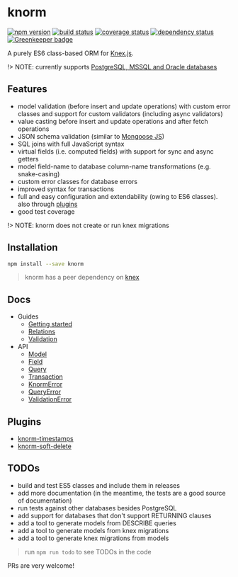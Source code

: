# knorm

[![npm version](https://badge.fury.io/js/knorm.svg)](http://badge.fury.io/js/knorm)
[![build status](https://travis-ci.org/joelmukuthu/knorm.svg?branch=master)](https://travis-ci.org/joelmukuthu/knorm)
[![coverage status](https://coveralls.io/repos/github/joelmukuthu/knorm/badge.svg?branch=master)](https://coveralls.io/github/joelmukuthu/knorm?branch=master)
[![dependency status](https://david-dm.org/joelmukuthu/knorm.svg)](https://david-dm.org/joelmukuthu/knorm)
[![Greenkeeper badge](https://badges.greenkeeper.io/joelmukuthu/knorm.svg)](https://greenkeeper.io/)

A purely ES6 class-based ORM for [Knex.js](http://knexjs.org).

!> NOTE: currently supports
[PostgreSQL, MSSQL and Oracle databases](http://knexjs.org/#Builder-returning)

## Features

- model validation (before insert and update operations) with custom error
  classes and support for custom validators (including async validators)
- value casting before insert and update operations and after fetch operations
- JSON schema validation (similar to [Mongoose JS](http://mongoosejs.com/))
- SQL joins with full JavaScript syntax
- virtual fields (i.e. computed fields) with support for sync and async getters
- model field-name to database column-name transformations (e.g. snake-casing)
- custom error classes for database errors
- improved syntax for transactions
- full and easy configuration and extendability (owing to ES6 classes). also
  through [plugins](#plugins)
- good test coverage

!> NOTE: knorm does not create or run knex migrations

## Installation

```bash
npm install --save knorm
```

> knorm has a peer dependency on [knex](http://knexjs.org)

## Docs

- Guides
  - [Getting started](guides/getting-started.md)
  - [Relations](guides/relations.md)
  - [Validation](guides/validation.md)
- API
  - [Model](api/model.md)
  - [Field](api/field.md)
  - [Query](api/query.md)
  - [Transaction](api/transaction.md)
  - [KnormError](api/knorm-error.md)
  - [QueryError](api/query-error.md)
  - [ValidationError](api/validation-error.md)

## Plugins
- [knorm-timestamps](https://www.npmjs.com/package/knorm-timestamps)
- [knorm-soft-delete](https://www.npmjs.com/package/knorm-soft-delete)

## TODOs

- build and test ES5 classes and include them in releases
- add more documentation (in the meantime, the tests are a good source of
  documentation)
- run tests against other databases besides PostgreSQL
- add support for databases that don't support RETURNING clauses
- add a tool to generate models from DESCRIBE queries
- add a tool to generate models from knex migrations
- add a tool to generate knex migrations from models

> run `npm run todo` to see TODOs in the code

PRs are very welcome!
